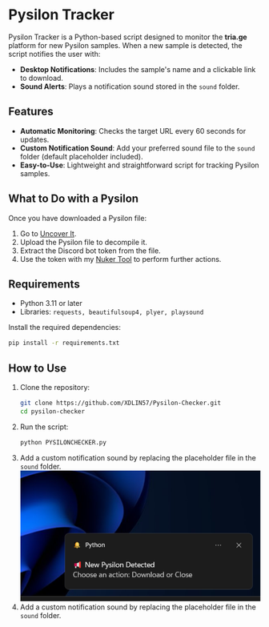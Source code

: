  # Pysilon Tracker  

Pysilon Tracker is a Python-based script designed to monitor the **tria.ge** platform for new Pysilon samples. When a new sample is detected, the script notifies the user with:  

- **Desktop Notifications**: Includes the sample's name and a clickable link to download.  
- **Sound Alerts**: Plays a notification sound stored in the `sound` folder.  

## Features  
- **Automatic Monitoring**: Checks the target URL every 60 seconds for updates.  
- **Custom Notification Sound**: Add your preferred sound file to the `sound` folder (default placeholder included).  
- **Easy-to-Use**: Lightweight and straightforward script for tracking Pysilon samples.  

## What to Do with a Pysilon  
Once you have downloaded a Pysilon file:  
1. Go to [Uncover It](https://www.uncoverit.org).
2. Upload the Pysilon file to decompile it.  
3. Extract the Discord bot token from the file.  
4. Use the token with my [Nuker Tool](https://github.com/XDLIN57/PYNUKE) to perform further actions.

## Requirements  
- Python 3.11 or later  
- Libraries: ```requests, beautifulsoup4, plyer, playsound```

Install the required dependencies:  
```bash
pip install -r requirements.txt
 ```

## How to Use  
1. Clone the repository:  
   ```bash
   git clone https://github.com/XDLIN57/Pysilon-Checker.git  
   cd pysilon-checker  
   ```  
2. Run the script:  
   ```bash
   python PYSILONCHECKER.py  
   ```  
3. Add a custom notification sound by replacing the placeholder file in the `sound` folder.
![Notification](image_2025-01-05_122442931.png)
3. Add a custom notification sound by replacing the placeholder file in the `sound` folder. 
